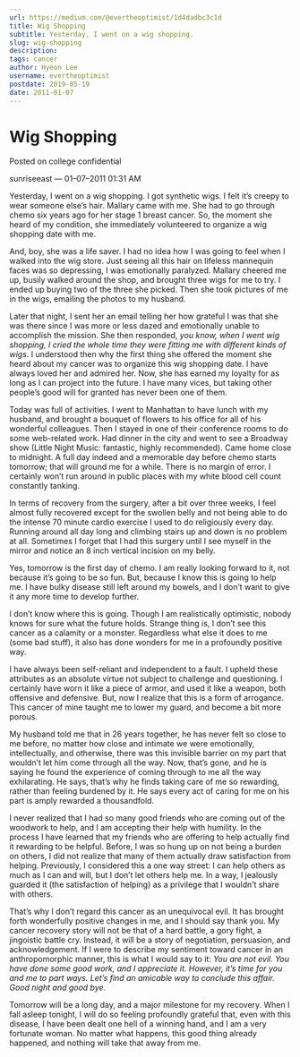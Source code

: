 ```yaml
---
url: https://medium.com/@evertheoptimist/1d4dadbc3c1d
title: Wig Shopping
subtitle: Yesterday, I went on a wig shopping.
slug: wig-shopping
description: 
tags: cancer
author: Hyeon Lee
username: evertheoptimist
postdate: 2019-05-19
date: 2011-01-07
---
```


# Wig Shopping

Posted on college confidential

sunriseeast — 01–07–2011 01:31 AM

Yesterday, I went on a wig shopping. I got synthetic wigs. I felt it’s creepy to wear someone else’s hair. Mallary came with me. She had to go through chemo six years ago for her stage 1 breast cancer. So, the moment she heard of my condition, she immediately volunteered to organize a wig shopping date with me.

And, boy, she was a life saver. I had no idea how I was going to feel when I walked into the wig store. Just seeing all this hair on lifeless mannequin faces was so depressing, I was emotionally paralyzed. Mallary cheered me up, busily walked around the shop, and brought three wigs for me to try. I ended up buying two of the three she picked. Then she took pictures of me in the wigs, emailing the photos to my husband.

Later that night, I sent her an email telling her how grateful I was that she was there since I was more or less dazed and emotionally unable to accomplish the mission. She then responded, *you know, when I went wig shopping, I cried the whole time they were fitting me with different kinds of wigs.* I understood then why the first thing she offered the moment she heard about my cancer was to organize this wig shopping date. I have always loved her and admired her. Now, she has earned my loyalty for as long as I can project into the future. I have many vices, but taking other people’s good will for granted has never been one of them.

Today was full of activities. I went to Manhattan to have lunch with my husband, and brought a bouquet of flowers to his office for all of his wonderful colleagues. Then I stayed in one of their conference rooms to do some web-related work. Had dinner in the city and went to see a Broadway show (Little Night Music: fantastic, highly recommended). Came home close to midnight. A full day indeed and a memorable day before chemo starts tomorrow; that will ground me for a while. There is no margin of error. I certainly won’t run around in public places with my white blood cell count constantly tanking.

In terms of recovery from the surgery, after a bit over three weeks, I feel almost fully recovered except for the swollen belly and not being able to do the intense 70 minute cardio exercise I used to do religiously every day. Running around all day long and climbing stairs up and down is no problem at all. Sometimes I forget that I had this surgery until I see myself in the mirror and notice an 8 inch vertical incision on my belly.

Yes, tomorrow is the first day of chemo. I am really looking forward to it, not because it’s going to be so fun. But, because I know this is going to help me. I have bulky disease still left around my bowels, and I don’t want to give it any more time to develop further.

I don’t know where this is going. Though I am realistically optimistic, nobody knows for sure what the future holds. Strange thing is, I don’t see this cancer as a calamity or a monster. Regardless what else it does to me (some bad stuff), it also has done wonders for me in a profoundly positive way.

I have always been self-reliant and independent to a fault. I upheld these attributes as an absolute virtue not subject to challenge and questioning. I certainly have worn it like a piece of armor, and used it like a weapon, both offensive and defensive. But, now I realize that this is a form of arrogance. This cancer of mine taught me to lower my guard, and become a bit more porous.

My husband told me that in 26 years together, he has never felt so close to me before, no matter how close and intimate we were emotionally, intellectually, and otherwise, there was this invisible barrier on my part that wouldn’t let him come through all the way. Now, that’s gone, and he is saying he found the experience of coming through to me all the way exhilarating. He says, that’s why he finds taking care of me so rewarding, rather than feeling burdened by it. He says every act of caring for me on his part is amply rewarded a thousandfold.

I never realized that I had so many good friends who are coming out of the woodwork to help, and I am accepting their help with humility. In the process I have learned that my friends who are offering to help actually find it rewarding to be helpful. Before, I was so hung up on not being a burden on others, I did not realize that many of them actually draw satisfaction from helping. Previously, I considered this a one way street: I can help others as much as I can and will, but I don’t let others help me. In a way, I jealously guarded it (the satisfaction of helping) as a privilege that I wouldn’t share with others.

That’s why I don’t regard this cancer as an unequivocal evil. It has brought forth wonderfully positive changes in me, and I should say thank you. My cancer recovery story will not be that of a hard battle, a gory fight, a jingoistic battle cry. Instead, it will be a story of negotiation, persuasion, and acknowledgement. If I were to describe my sentiment toward cancer in an anthropomorphic manner, this is what I would say to it: *You are not evil. You have done some good work, and I appreciate it. However, it’s time for you and me to part ways. Let’s find an amicable way to conclude this affair. Good night and good bye.*

Tomorrow will be a long day, and a major milestone for my recovery. When I fall asleep tonight, I will do so feeling profoundly grateful that, even with this disease, I have been dealt one hell of a winning hand, and I am a very fortunate woman. No matter what happens, this good thing already happened, and nothing will take that away from me.


